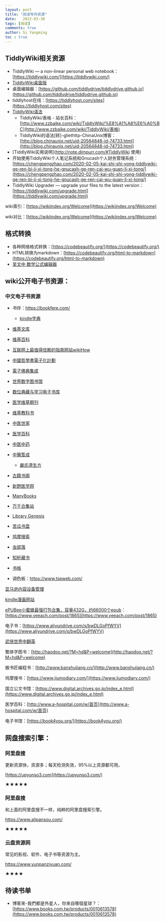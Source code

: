 ```yaml
---
layout: post
title: "阅读写作资源"
date:   2022-03-30
tags: [阅读]
comments: true
author: Si Yangming
toc : true
---
```


## TiddlyWiki相关资源

- TiddlyWiki — a non-linear personal web notebook：[https://tiddlywiki.com/](https://tiddlywiki.com/)
- [TiddlyWiki桌面版](https://github.com/Jermolene/TiddlyDesktop)
- 桌面编辑器：[https://github.com/tiddlydrive/tiddlydrive.github.io](https://github.com/tiddlydrive/tiddlydrive.github.io)
- tiddlyhost在线：[https://tiddlyhost.com/sites](https://tiddlyhost.com/sites)
- [TiddlyWiki语法](http://www.zzbaike.com/wiki/TiddlyWiki)
  - TiddlyWiki/表格 - 站长百科：[http://www.zzbaike.com/wiki/TiddlyWiki/%E8%A1%A8%E6%A0%BC](http://www.zzbaike.com/wiki/TiddlyWiki/表格)
  - TiddlyWiki的语法[转]-gliethttp-ChinaUnix博客：[http://blog.chinaunix.net/uid-20564848-id-74733.html](http://blog.chinaunix.net/uid-20564848-id-74733.html)
- [TiddlyWiki实用说明](http://note.dimpurr.com/#TiddlyWiki 使用)
- 开始使用TiddlyWiki个人笔记系统和Gnucash个人财务管理系统：[https://chengpengzhao.com/2020-02-05-kai-shi-shi-yong-tiddlywiki-ge-ren-bi-ji-xi-tong-he-gnucash-ge-ren-cai-wu-guan-li-xi-tong/](https://chengpengzhao.com/2020-02-05-kai-shi-shi-yong-tiddlywiki-ge-ren-bi-ji-xi-tong-he-gnucash-ge-ren-cai-wu-guan-li-xi-tong/)
- TiddlyWiki Upgrader — upgrade your files to the latest version：[https://tiddlywiki.com/upgrade.html](https://tiddlywiki.com/upgrade.html)

wiki索引：[https://wikiindex.org/Welcome](https://wikiindex.org/Welcome)

wiki对比：[https://wikiindex.org/Welcome](https://wikiindex.org/Welcome)

## 格式转换

- 各种网络格式转换：[https://codebeautify.org/](https://codebeautify.org/)
- HTML转换为markdown：[https://codebeautify.org/html-to-markdown](https://codebeautify.org/html-to-markdown)
- [吴文中 数学公式编辑器](https://latex.91maths.com/)

## wiki公开电子书资源：

### 中文电子书资源

- 书伴：https://bookfere.com/
  - [kindle字典](https://bookfere.com/dict)
- [维基文库](https://zh.wikisource.org/wiki/Wikisource:首页)
- [维基百科](https://zh.wikipedia.org/)
- [互联网上最值得信赖的指南网站wikiHow](https://zh.wikihow.com/首页)
- [中國哲學書電子化計劃](https://ctext.org/zh)
- [電子佛典集成](https://www.cbeta.org/)
- [世界数字图书馆](https://www.wdl.org/zh/)
- [数位典藏与学习电子书库](https://ebook.teldap.tw/index.jsp)
- [医学维基期刊](https://zh.wikiversity.org/wiki/醫學維基期刊)
- [维基教科书](https://zh.wikibooks.org/wiki/Wikibooks:首页)
- [中医世家](http://www.zysj.com.cn/)
- [医学百科](http://www.a-hospital.com/w/首页)
- [中医中药](http://zyzy.yywsb.com/)
- [中醫笈成](https://jicheng.tw/tcm/index.html)
  - [嚴氏濟生方](https://jicheng.tw/tcm/book/嚴氏濟生方/index.html)

- [古籍书阁](http://yishanyishu.cn/)
- [新野医学网](https://www.med2.cn/)
- [ManyBooks](https://manybooks.net/search-book)
- [万千合集站](http://www.hejizhan.com/bbs/)
- [Library Genesis](http://gen.lib.rus.ec/)
- [苦瓜书盘](http://www.kgbook.com/)
- [鸠摩搜索](https://www.jiumodiary.com/)
- [虫部落](https://www.chongbuluo.com/)
- [知轩藏书](http://www.zxcs.info/)
- [书格](https://new.shuge.org/)
- 调色板：https://www.tspweb.com/

[亚马逊内容设备管理](https://www.amazon.cn/mn/dcw/myx.html/ref=kinw_myk_redirect#/home/content/pdocs/dateDsc/)

[kindle漫画网站](https://vol.moe/)

[ePUBee小蜜蜂最强打包合集，容量432G，约66000个epub](https://www.yeeach.com/post/1865)：[https://www.yeeach.com/post/1865](https://www.yeeach.com/post/1865)

电子书：[https://www.aliyundrive.com/s/bwDLGoPfWYV](https://www.aliyundrive.com/s/bwDLGoPfWYV)

[武侠世界中翻英](https://www.wuxiaworld.com/account/login)

繁体字图书：[http://haodoo.net/?M=hd&P=welcome](http://haodoo.net/?M=hd&P=welcome)

搬书匠编程书：[http://www.banshujiang.cn/](http://www.banshujiang.cn/)

鸠摩搜书：[https://www.jiumodiary.com/](https://www.jiumodiary.com/)

国立公文书馆：[https://www.digital.archives.go.jp/index_e.html](https://www.digital.archives.go.jp/index_e.html)

医学百科：[http://www.a-hospital.com/w/首页](http://www.a-hospital.com/w/首页)

电子书馆：[https://book4you.org/](https://book4you.org/)

## 网盘搜索引擎：

### 阿里盘搜

更新资源快，资源多；每天检测失效，95%以上资源都可用。

[https://upyunso3.com](https://upyunso3.com/)

★★★★★

### 阿里盘搜

和上面的阿里盘搜不一样，纯粹的阿里盘搜索引擎。

https://www.alipansou.com/

★★★★★

### 云盘资源网

常见的影视、软件、电子书等资源为主。

https://www.yunpanziyuan.com/

★★★★

## 待读书单

* 博客來-我們都是外星人，你來自哪個星球？：[https://www.books.com.tw/products/0010613578](https://www.books.com.tw/products/0010613578)